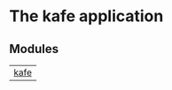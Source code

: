 

# The kafe application #


## Modules ##


<table width="100%" border="0" summary="list of modules">
<tr><td><a href="http://github.com/nexkap/kafe/blob/master/doc/kafe.md" class="module">kafe</a></td></tr></table>


